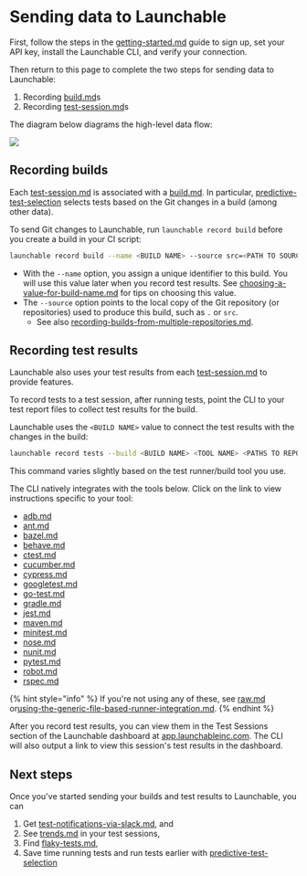 # Sending data to Launchable

First, follow the steps in the [getting-started.md](../getting-started.md "mention") guide to sign up, set your API key, install the Launchable CLI, and verify your connection.

Then return to this page to complete the two steps for sending data to Launchable:

1. Recording [build.md](../concepts/build.md "mention")s
2. Recording [test-session.md](../concepts/test-session.md "mention")s

The diagram below diagrams the high-level data flow:

![](<../.gitbook/assets/recording data@2x.png>)

## Recording builds

Each [test-session.md](../concepts/test-session.md "mention") is associated with a [build.md](../concepts/build.md "mention"). In particular, [predictive-test-selection](../features/predictive-test-selection/ "mention") selects tests based on the Git changes in a build (among other data).

To send Git changes to Launchable, run `launchable record build` before you create a build in your CI script:

```bash
launchable record build --name <BUILD NAME> --source src=<PATH TO SOURCE>
```

* With the `--name` option, you assign a unique identifier to this build. You will use this value later when you record test results. See [choosing-a-value-for-build-name.md](choosing-a-value-for-build-name.md "mention") for tips on choosing this value.
* The `--source` option points to the local copy of the Git repository (or repositories) used to produce this build, such as `.` or `src`.
  * See also [recording-builds-from-multiple-repositories.md](recording-builds-from-multiple-repositories.md "mention").

## Recording test results

Launchable also uses your test results from each [test-session.md](../concepts/test-session.md "mention") to provide features.

To record tests to a test session, after running tests, point the CLI to your test report files to collect test results for the build.

Launchable uses the `<BUILD NAME>` value to connect the test results with the changes in the build:

```bash
launchable record tests --build <BUILD NAME> <TOOL NAME> <PATHS TO REPORT FILES>
```

This command varies slightly based on the test runner/build tool you use.

The CLI natively integrates with the tools below. Click on the link to view instructions specific to your tool:

* [adb.md](../resources/integrations/adb.md "mention")
* [ant.md](../resources/integrations/ant.md "mention")
* [bazel.md](../resources/integrations/bazel.md "mention")
* [behave.md](../resources/integrations/behave.md "mention")
* [ctest.md](../resources/integrations/ctest.md "mention")
* [cucumber.md](../resources/integrations/cucumber.md "mention")
* [cypress.md](../resources/integrations/cypress.md "mention")
* [googletest.md](../resources/integrations/googletest.md "mention")
* [go-test.md](../resources/integrations/go-test.md "mention")
* [gradle.md](../resources/integrations/gradle.md "mention")
* [jest.md](../resources/integrations/jest.md "mention")
* [maven.md](../resources/integrations/maven.md "mention")
* [minitest.md](../resources/integrations/minitest.md "mention")
* [nose.md](../resources/integrations/nose.md "mention")
* [nunit.md](../resources/integrations/nunit.md "mention")
* [pytest.md](../resources/integrations/pytest.md "mention")
* [robot.md](../resources/integrations/robot.md "mention")
* [rspec.md](../resources/supported-test-frameworks/rspec.md "mention")

{% hint style="info" %}
If you're not using any of these, see [raw.md](../resources/integrations/raw.md "mention") or[using-the-generic-file-based-runner-integration.md](../resources/integrations/using-the-generic-file-based-runner-integration.md "mention").
{% endhint %}

After you record test results, you can view them in the Test Sessions section of the Launchable dashboard at [app.launchableinc.com](https://app.launchableinc.com/). The CLI will also output a link to view this session's test results in the dashboard.

## Next steps

Once you've started sending your builds and test results to Launchable, you can

1. Get [test-notifications-via-slack.md](../features/test-notifications-via-slack.md "mention"), and
2. See [trends.md](../features/insights/trends.md "mention") in your test sessions,
3. Find [flaky-tests.md](../features/insights/flaky-tests.md "mention"),
4. Save time running tests and run tests earlier with [predictive-test-selection](../features/predictive-test-selection/ "mention")
